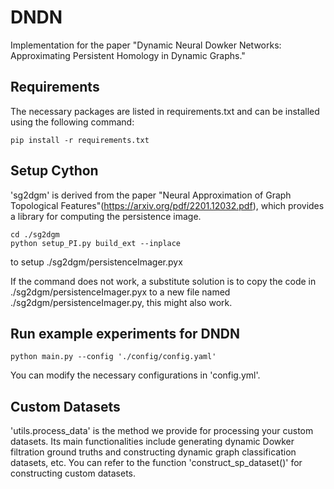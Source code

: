 # DNDN

Implementation for the paper "Dynamic Neural Dowker Networks: Approximating Persistent Homology in Dynamic Graphs."

## Requirements

The necessary packages are listed in requirements.txt and can be installed using the following command:

```
pip install -r requirements.txt
```

## Setup Cython
'sg2dgm' is derived from the paper "Neural Approximation of Graph Topological Features"(https://arxiv.org/pdf/2201.12032.pdf), which provides a library for computing the persistence image.

```
cd ./sg2dgm
python setup_PI.py build_ext --inplace
```

to setup ./sg2dgm/persistenceImager.pyx

If the command does not work, a substitute solution is to copy the code in ./sg2dgm/persistenceImager.pyx to a new file named ./sg2dgm/persistenceImager.py, this might also work.


## Run example experiments for DNDN

```
python main.py --config './config/config.yaml'
```
You can modify the necessary configurations in 'config.yml'.

## Custom Datasets

'utils.process_data' is the method we provide for processing your custom datasets. Its main functionalities include generating dynamic Dowker filtration ground truths and constructing dynamic graph classification datasets, etc. You can refer to the function 'construct_sp_dataset()' for constructing custom datasets.
